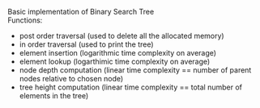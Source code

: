 Basic implementation of Binary Search Tree  
Functions:
- post order traversal (used to delete all the allocated memory)
- in order traversal (used to print the tree)
- element insertion (logarithmic time complexity on average)
- element lookup (logarthimic time complexity on average)
- node depth computation (linear time complexity == number of parent
    nodes relative to chosen node)
- tree height computation (linear time complexity == total number of
    elements in the tree)
